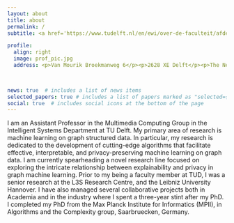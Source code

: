 ```yaml
---
layout: about
title: about
permalink: /
subtitle: <a href='https://www.tudelft.nl/en/ewi/over-de-faculteit/afdelingen/intelligent-systems/multimedia-computing/people/megha-khosla'>Assistant Professor, Delft University of Technology (TU Delft)</a> 

profile:
  align: right
  image: prof_pic.jpg
  address: <p>Van Mourik Broekmanweg 6</p><p>2628 XE Delft</p><p>The Netherlands</p>
  


news: true  # includes a list of news items
selected_papers: true # includes a list of papers marked as "selected={true}"
social: true  # includes social icons at the bottom of the page
---
```


I am an Assistant Professor in the Multimedia Computing Group in the Intelligent Systems Department at TU Delft. My primary area of research is machine learning on graph structured data. In particular, my research is dedicated to the development of cutting-edge algorithms that facilitate effective, interpretable, and privacy-preserving machine learning on graph data. I am currently spearheading a novel research line focused on exploring the intricate relationship between explainability and privacy in graph machine learning. Prior to my being a faculty member at TUD, I was a senior research at the L3S Research Centre, and the Leibniz University Hannover. I have also managed several collaborative projects both in Academia and in the industry where I spent a three-year stint after my PhD. I completed my PhD from the Max Planck Institute for Informatics (MPII), in Algorithms and the Complexity group, Saarbruecken, Germany.
